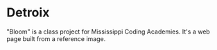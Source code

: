 # Detroix
"Bloom" is a class project for Mississippi Coding Academies. It's a web page built from a reference image.


